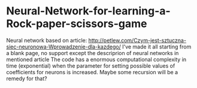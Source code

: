 # Neural-Network-for-learning-a-Rock-paper-scissors-game
Neural network based on article: http://petlew.com/Czym-jest-sztuczna-siec-neuronowa-Wprowadzenie-dla-kazdego/
I've made it all starting from a blank page, no support except the descriprion of neural networks in mentioned article
The code has a enormous computational complexity in time (exponential) when the parameter for setting possible
values of coefficients for neurons is increased. Maybe some recursion will be a remedy for that?
